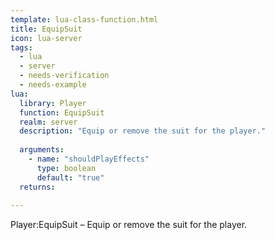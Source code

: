 ```yaml
---
template: lua-class-function.html
title: EquipSuit
icon: lua-server
tags:
  - lua
  - server
  - needs-verification
  - needs-example
lua:
  library: Player
  function: EquipSuit
  realm: server
  description: "Equip or remove the suit for the player."
  
  arguments:
    - name: "shouldPlayEffects"
      type: boolean
      default: "true"
  returns:
    
---
```


<div class="lua__search__keywords">
Player:EquipSuit &#x2013; Equip or remove the suit for the player.
</div>
